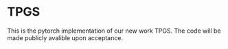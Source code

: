 # TPGS
This is the pytorch implementation of our new work TPGS. The code will be made publicly avalible upon acceptance.
